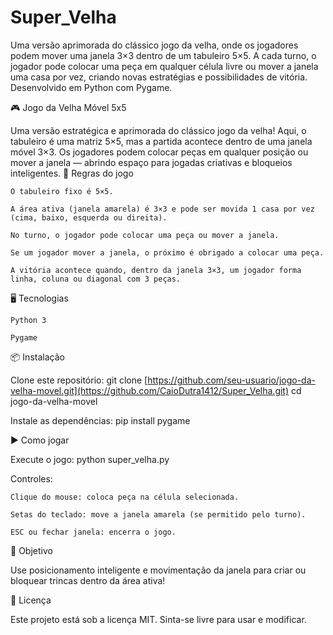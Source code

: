 # Super_Velha
Uma versão aprimorada do clássico jogo da velha, onde os jogadores podem mover uma janela 3×3 dentro de um tabuleiro 5×5. A cada turno, o jogador pode colocar uma peça em qualquer célula livre ou mover a janela uma casa por vez, criando novas estratégias e possibilidades de vitória. Desenvolvido em Python com Pygame.

🎮 Jogo da Velha Móvel 5x5

Uma versão estratégica e aprimorada do clássico jogo da velha!
Aqui, o tabuleiro é uma matriz 5×5, mas a partida acontece dentro de uma janela móvel 3×3.
Os jogadores podem colocar peças em qualquer posição ou mover a janela — abrindo espaço para jogadas criativas e bloqueios inteligentes.
📜 Regras do jogo

    O tabuleiro fixo é 5×5.

    A área ativa (janela amarela) é 3×3 e pode ser movida 1 casa por vez (cima, baixo, esquerda ou direita).

    No turno, o jogador pode colocar uma peça ou mover a janela.

    Se um jogador mover a janela, o próximo é obrigado a colocar uma peça.

    A vitória acontece quando, dentro da janela 3×3, um jogador forma linha, coluna ou diagonal com 3 peças.

🖥 Tecnologias

    Python 3

    Pygame

📦 Instalação

Clone este repositório:
git clone [https://github.com/seu-usuario/jogo-da-velha-movel.git](https://github.com/CaioDutra1412/Super_Velha.git)
cd jogo-da-velha-movel

Instale as dependências:
pip install pygame

▶️ Como jogar

Execute o jogo:
python super_velha.py

Controles:

    Clique do mouse: coloca peça na célula selecionada.

    Setas do teclado: move a janela amarela (se permitido pelo turno).

    ESC ou fechar janela: encerra o jogo.

🎯 Objetivo

Use posicionamento inteligente e movimentação da janela para criar ou bloquear trincas dentro da área ativa!

📄 Licença

Este projeto está sob a licença MIT. Sinta-se livre para usar e modificar.



